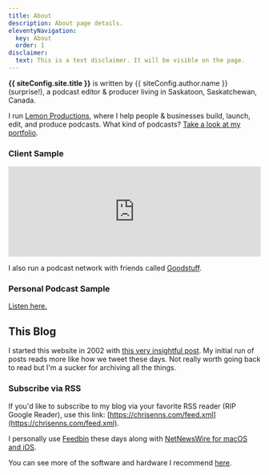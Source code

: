 ```yaml
---
title: About
description: About page details.
eleventyNavigation:
  key: About
  order: 1
disclaimer:
  text: This is a text disclaimer. It will be visible on the page.
---
```


**{{ siteConfig.site.title }}**  is written by {{ siteConfig.author.name }} (surprise!), a podcast editor & producer living in Saskatoon, Saskatchewan, Canada.

I run [Lemon Productions](https://www.lemonproductions.ca/), where I help people & businesses build, launch, edit, and produce podcasts. What kind of podcasts? [Take a look at my portfolio](https://www.lemonproductions.ca/portfolio).

### Client Sample

<iframe width="100%" height="180" frameborder="no" scrolling="no" seamless="" src="https://share.transistor.fm/e/b88889d0"></iframe>

I also run a podcast network with friends called [Goodstuff](https://goodstuff.network/).

### Personal Podcast Sample

<a href="https://share.transistor.fm/e/25c-an-apple-arcade-review-podcast/latest">Listen here.</a>

## This Blog

I started this website in 2002 with [this very insightful post](https://chrisenns.com/2002/05/going-to-edmonchuck/). My initial run of posts reads more like how we tweet these days. Not really worth going back to read but I'm a sucker for archiving all the things.

### Subscribe via RSS

If you'd like to subscribe to my blog via your favorite RSS reader (RIP Google Reader), use this link: [https://chrisenns.com/feed.xml](https://chrisenns.com/feed.xml).

I personally use [Feedbin](https://feedbin.com/) these days along with [NetNewsWire for macOS and iOS](https://ranchero.com/netnewswire/).

You can see more of the software and hardware I recommend [here](https://chrisenns.com/uses/).
